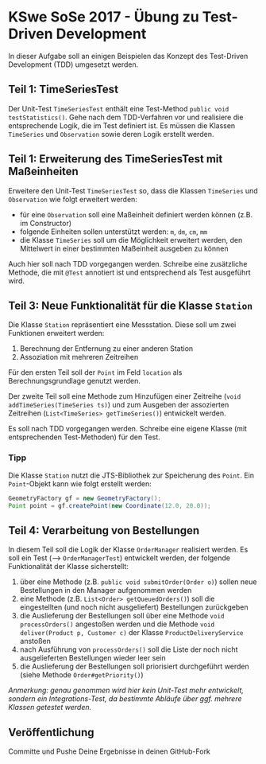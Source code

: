 # KSwe SoSe 2017 - Übung zu Test-Driven Development

In dieser Aufgabe soll an einigen Beispielen das Konzept des Test-Driven
Development (TDD) umgesetzt werden.

## Teil 1: TimeSeriesTest

Der Unit-Test `TimeSeriesTest` enthält eine Test-Method `public void testStatistics()`.
Gehe nach dem TDD-Verfahren vor und realisiere die entsprechende Logik, die im
Test definiert ist. Es müssen die Klassen `TimeSeries` und
`Observation` sowie deren Logik erstellt werden.

## Teil 1: Erweiterung des TimeSeriesTest mit Maßeinheiten

Erweitere den  Unit-Test `TimeSeriesTest` so, dass die Klassen `TimeSeries` und
`Observation` wie folgt erweitert werden:

* für eine `Observation` soll eine Maßeinheit definiert werden können (z.B. im
  Constructor)
 * folgende Einheiten sollen unterstützt werden: `m`, `dm`, `cm`, `mm`
* die Klasse `TimeSeries` soll um die Möglichkeit erweitert werden, den Mittelwert
  in einer bestimmten Maßeinheit ausgeben zu können

Auch hier soll nach TDD vorgegangen werden. Schreibe eine zusätzliche Methode,
die mit `@Test` annotiert ist und entsprechend als Test ausgeführt wird.

## Teil 3: Neue Funktionalität für die Klasse `Station`

Die Klasse `Station` repräsentiert eine Messstation. Diese soll um zwei
Funktionen erweitert werden:

1. Berechnung der Entfernung zu einer anderen Station
2. Assoziation mit mehreren Zeitreihen

Für den ersten Teil soll der `Point` im Feld `location` als Berechnungsgrundlage
genutzt werden.

Der zweite Teil soll eine Methode zum Hinzufügen einer Zeitreihe
(`void addTimeSeries(TimeSeries ts)`) und zum Ausgeben der assozierten Zeitreihen
(`List<TimeSeries> getTimeSeries()`) entwickelt werden.

Es soll nach TDD vorgegangen werden. Schreibe eine eigene Klasse (mit
entsprechenden Test-Methoden) für den Test.

### Tipp

Die Klasse `Station` nutzt die JTS-Bibliothek zur Speicherung des `Point`. Ein
`Point`-Objekt kann wie folgt erstellt werden:

```java
GeometryFactory gf = new GeometryFactory();
Point point = gf.createPoint(new Coordinate(12.0, 20.0));
```

## Teil 4: Verarbeitung von Bestellungen

In diesem Teil soll die Logik der Klasse `OrderManager` realisiert werden.
Es soll ein Test (--> `OrderManagerTest`) entwickelt werden, der folgende
Funktionalität der Klasse sicherstellt:

1. über eine Methode (z.B. `public void submitOrder(Order o)`) sollen neue
Bestellungen in den Manager aufgenommen werden
1. eine Methode (z.B. `List<Order> getQueuedOrders()`) soll die eingestellten
(und noch nicht ausgeliefert) Bestellungen zurückgeben
1. die Auslieferung der Bestellungen soll über eine Methode `void processOrders()`
angestoßen werden und die Methode `void deliver(Product p, Customer c)` der
Klasse `ProductDeliveryService` anstoßen
1. nach Ausführung von `processOrders()` soll die Liste der noch nicht ausgelieferten
Bestellungen wieder leer sein
1. die Auslieferung der Bestellungen soll priorisiert durchgeführt werden (siehe
  Methode `Order#getPriority()`)

*Anmerkung: genau genommen wird hier kein Unit-Test mehr entwickelt, sondern ein
Integrations-Test, da bestimmte Abläufe über ggf. mehrere Klassen getestet werden.*

## Veröffentlichung

Committe und Pushe Deine Ergebnisse in deinen GitHub-Fork
